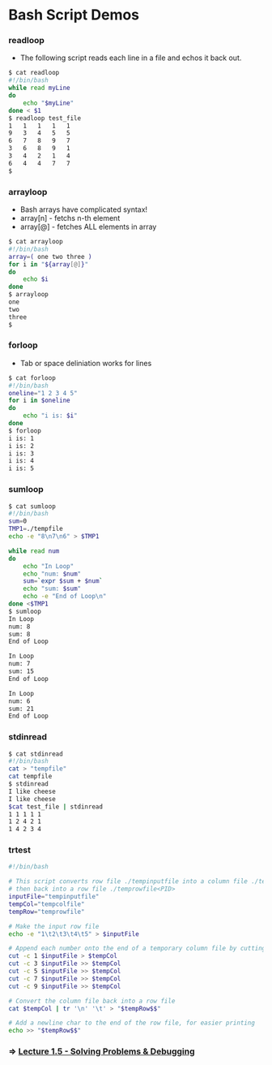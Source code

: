# Bash Script Demos

### readloop 
* The following script reads each line in a file and echos it back out.
``` bash
$ cat readloop
#!/bin/bash
while read myLine
do
	echo "$myLine"
done < $1
$ readloop test_file
1	1	1	1	1
9	3	4	5	5
6	7	8	9	7
3	6	8	9	1
3	4	2	1	4
6	4	4	7	7
$
```

### arrayloop 
* Bash arrays have complicated syntax!
* array[n] - fetchs n-th element
* array[@] - fetches ALL elements in array

``` bash
$ cat arrayloop
#!/bin/bash
array=( one two three )
for i in "${array[@]}"
do
	echo $i
done
$ arrayloop
one 
two 
three
$
```

### forloop
* Tab or space deliniation works for lines
``` bash 
$ cat forloop
#!/bin/bash
oneline="1 2 3 4 5"
for i in $oneline
do
	echo "i is: $i"
done
$ forloop
i is: 1
i is: 2
i is: 3
i is: 4
i is: 5
```

### sumloop

``` bash
$ cat sumloop
#!/bin/bash
sum=0
TMP1=./tempfile
echo -e "8\n7\n6" > $TMP1

while read num
do
	echo "In Loop"
	echo "num: $num"
	sum=`expr $sum + $num`
	echo "sum: $sum"
	echo -e "End of Loop\n"
done <$TMP1
$ sumloop
In Loop
num: 8
sum: 8
End of Loop

In Loop
num: 7
sum: 15
End of Loop

In Loop
num: 6
sum: 21
End of Loop
```

### stdinread
``` bash
$ cat stdinread
#!/bin/bash
cat > "tempfile"
cat tempfile
$ stdinread
I like cheese
I like cheese
$cat test_file | stdinread
1 1 1 1 1
1 2 4 2 1 
1 4 2 3 4
```

### trtest

``` bash
#!/bin/bash

# This script converts row file ./tempinputfile into a column file ./tempcolfile
# then back into a row file ./temprowfile<PID>
inputFile="tempinputfile"
tempCol="tempcolfile"
tempRow="temprowfile"

# Make the input row file
echo -e "1\t2\t3\t4\t5" > $inputFile

# Append each number onto the end of a temporary column file by cutting specific columns
cut -c 1 $inputFile > $tempCol
cut -c 3 $inputFile >> $tempCol
cut -c 5 $inputFile >> $tempCol
cut -c 7 $inputFile >> $tempCol
cut -c 9 $inputFile >> $tempCol

# Convert the column file back into a row file
cat $tempCol | tr '\n' '\t' > "$tempRow$$"

# Add a newline char to the end of the row file, for easier printing
echo >> "$tempRow$$"
```

### => [Lecture 1.5 - Solving Problems & Debugging](./05.md)
